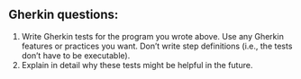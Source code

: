 ## Gherkin questions:

1. Write Gherkin tests for the program you wrote above. Use any Gherkin features or practices you
want. Don’t write step definitions (i.e., the tests don’t have to be executable).
1. Explain in detail why these tests might be helpful in the future.